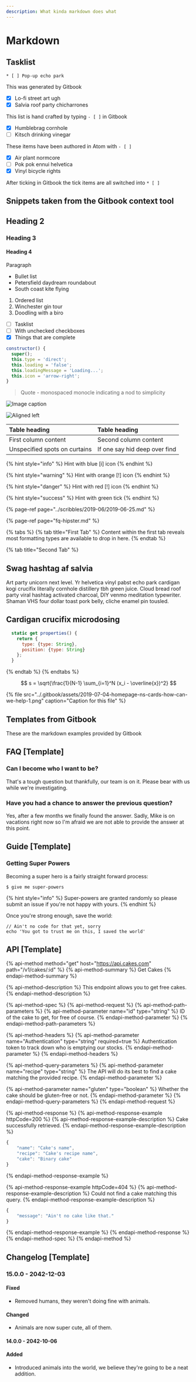 ```yaml
---
description: What kinda markdown does what
---
```


# Markdown

## Tasklist

`* [ ] Pop-up echo park`

This was generated by Gitbook

* [x] Lo-fi street art ugh
* [x] Salvia roof party chicharrones

This list is hand crafted by typing `- [ ]` in Gitbook

* [x] Humblebrag cornhole
* [ ] Kitsch drinking vinegar

These items have been authored in Atom with `- [ ]`

* [x] Air plant normcore
* [ ] Pok pok ennui helvetica
* [x] Vinyl bicycle rights

After ticking in Gitbook the tick items are all switched into `* [ ]`

## Snippets taken from the Gitbook context tool

## Heading 2

### Heading 3

#### Heading 4

Paragraph

* Bullet list
* Petersfield daydream roundabout
* South coast kite flying

1. Ordered list
2. Winchester gin tour
3. Doodling with a biro

* [ ] Tasklist
* [ ] With unchecked checkboxes
* [x] Things that are complete

```javascript
constructor() {
  super();
  this.type = 'direct';
  this.loading = 'false';
  this.loadingMessage = 'Loading...';
  this.icon = 'arrow-right';
}
```

> Quote - monospaced monocle indicating a nod to simplicity

![Image caption](https://andijcdn.sirv.com/nds/testcard-16x9.png?w=320)

![Aligned left](https://andijcdn.sirv.com/nds/testcard-16x9.png?w=320)

| Table heading | Table heading |
| :--- | :--- |
| First column content | Second column content |
| Unspecified spots on curtains | If one say hid deep over find |

{% hint style="info" %}
Hint with blue \[i\] icon
{% endhint %}

{% hint style="warning" %}
Hint with orange \[!\] icon
{% endhint %}

{% hint style="danger" %}
Hint with red \[!\] icon
{% endhint %}

{% hint style="success" %}
Hint with green tick
{% endhint %}

{% page-ref page="../scribbles/2019-06/2019-06-25.md" %}

{% page-ref page="fq-hipster.md" %}

{% tabs %}
{% tab title="First Tab" %}
Content within the first tab reveals most formatting types are available to drop in here.
{% endtab %}

{% tab title="Second Tab" %}
## Swag hashtag af salvia

Art party unicorn next level. Yr helvetica vinyl pabst echo park cardigan kogi crucifix literally cornhole distillery tbh green juice. Cloud bread roof party viral hashtag activated charcoal, DIY venmo meditation typewriter. Shaman VHS four dollar toast pork belly, cliche enamel pin tousled.

## Cardigan crucifix microdosing

```javascript
  static get properties() {
    return {
      type: {type: String},
      position: {type: String}
    };
  }
```
{% endtab %}
{% endtabs %}

$$
s = \sqrt{\frac{1}{N-1} \sum_{i=1}^N (x_i - \overline{x})^2}
$$

{% file src="../.gitbook/assets/2019-07-04-homepage-ns-cards-how-can-we-help-1.png" caption="Caption for this file" %}

## Templates from Gitbook

These are the markdown examples provided by Gitbook

## FAQ \[Template\]

### Can I become who I want to be?

That's a tough question but thankfully, our team is on it. Please bear with us while we're investigating.

### Have you had a chance to answer the previous question?

Yes, after a few months we finally found the answer. Sadly, Mike is on vacations right now so I'm afraid we are not able to provide the answer at this point.

## Guide \[Template\]

### Getting Super Powers

Becoming a super hero is a fairly straight forward process:

```text
$ give me super-powers
```

{% hint style="info" %}
Super-powers are granted randomly so please submit an issue if you're not happy with yours.
{% endhint %}

Once you're strong enough, save the world:

```text
// Ain't no code for that yet, sorry
echo 'You got to trust me on this, I saved the world'
```

## API \[Template\]

{% api-method method="get" host="https://api.cakes.com" path="/v1/cakes/:id" %}
{% api-method-summary %}
Get Cakes
{% endapi-method-summary %}

{% api-method-description %}
This endpoint allows you to get free cakes.
{% endapi-method-description %}

{% api-method-spec %}
{% api-method-request %}
{% api-method-path-parameters %}
{% api-method-parameter name="id" type="string" %}
ID of the cake to get, for free of course.
{% endapi-method-parameter %}
{% endapi-method-path-parameters %}

{% api-method-headers %}
{% api-method-parameter name="Authentication" type="string" required=true %}
Authentication token to track down who is emptying our stocks.
{% endapi-method-parameter %}
{% endapi-method-headers %}

{% api-method-query-parameters %}
{% api-method-parameter name="recipe" type="string" %}
The API will do its best to find a cake matching the provided recipe.
{% endapi-method-parameter %}

{% api-method-parameter name="gluten" type="boolean" %}
Whether the cake should be gluten-free or not.
{% endapi-method-parameter %}
{% endapi-method-query-parameters %}
{% endapi-method-request %}

{% api-method-response %}
{% api-method-response-example httpCode=200 %}
{% api-method-response-example-description %}
Cake successfully retrieved.
{% endapi-method-response-example-description %}

```javascript
{
    "name": "Cake's name",
    "recipe": "Cake's recipe name",
    "cake": "Binary cake"
}
```
{% endapi-method-response-example %}

{% api-method-response-example httpCode=404 %}
{% api-method-response-example-description %}
Could not find a cake matching this query.
{% endapi-method-response-example-description %}

```javascript
{
    "message": "Ain't no cake like that."
}
```
{% endapi-method-response-example %}
{% endapi-method-response %}
{% endapi-method-spec %}
{% endapi-method %}

## Changelog \[Template\]

### 15.0.0 - 2042-12-03

#### Fixed

* Removed humans, they weren't doing fine with animals.

#### Changed

* Animals are now super cute, all of them.

#### 14.0.0 - 2042-10-06

#### Added

* Introduced animals into the world, we believe they're going to be a neat addition.

